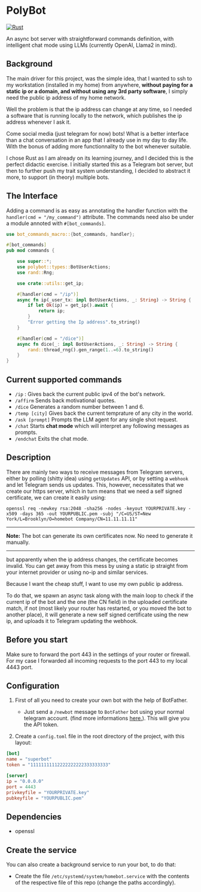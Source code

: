 # PolyBot

[![Rust](https://github.com/MedAouadhi/homebot/actions/workflows/rust.yml/badge.svg?branch=master)](https://github.com/MedAouadhi/homebot/actions/workflows/rust.yml)

An async bot server with straightforward commands definition, with intelligent chat mode using LLMs (currently OpenAI, Llama2 in mind).

## Background
The main driver for this project, was the simple idea, that I wanted to ssh to my workstation (installed in my home) from anywhere, **without paying for a static ip or a domain, and without using any 3rd party software**, I simply need the public ip address of my home network.

Well the problem is that the ip address can change at any time, so I needed a software that is running locally to the network, which publishes the ip address whenever I ask it.

Come social media (just telegram for now) bots! What is a better interface than a chat conversation in an app that I already use in my day to day life. With the bonus of adding more functionnality to the bot whenever suitable. 

I chose Rust as I am already on its learning journey, and I decided this is the perfect didactic exercise.
I initially started this as a Telegram bot server, but then to further push my trait system understanding, I decided to abstract it more, to support (in theory) multiple bots.

## The Interface
Adding a command is as easy as annotating the handler function with the `handler(cmd = "/my_command")` attribute.
The commands need also be under a module annoted with `#[bot_commands]`.

```rust
use bot_commands_macro::{bot_commands, handler};

#[bot_commands]
pub mod commands {

    use super::*;
    use polybot::types::BotUserActions;
    use rand::Rng;

    use crate::utils::get_ip;

    #[handler(cmd = "/ip")]
    async fn ip(_user_tx: impl BotUserActions, _: String) -> String {
        if let Ok(ip) = get_ip().await {
            return ip;
        }
        "Error getting the Ip address".to_string()
    }

    #[handler(cmd = "/dice")]
    async fn dice(_: impl BotUserActions, _: String) -> String {
        rand::thread_rng().gen_range(1..=6).to_string()
    }
}

```
## Current supported commands
- `/ip` : Gives back the current public ipv4 of the bot's network.
- `/affirm` Sends back motivational quotes.
- `/dice` Generates a random number between 1 and 6.
- `/temp [city]` Gives back the current temprature of any city in the world.
- `/ask [prompt]` Prompts the LLM agent for any single shot request.
- `/chat` Starts **chat mode** which will interpret any following messages as prompts.
- `/endchat` Exits the chat mode.


## Description
There are mainly two ways to receive messages from Telegram servers, either by polling (shitty idea) using `getUpdates` API,
or by setting a `webhook` and let Telegram sends us updates. This, however, necessitates that we create our https server, which in turn means that we need a self signed certificate, we can create it easily using: 
```
openssl req -newkey rsa:2048 -sha256 -nodes -keyout YOURPRIVATE.key -x509 -days 365 -out YOURPUBLIC.pem -subj "/C=US/ST=New York/L=Brooklyn/O=homebot Company/CN=11.11.11.11"
```
---
**Note:** The bot can generate its own certificates now. No need to generate it manually.

---
but apparently when the ip address changes, the certificate becomes invalid.
You can get away from this mess by using a static ip straight from your internet provider or using no-ip and similar services.

Because I want the cheap stuff, I want to use my own public ip address. 

To do that, we spawn an async task along with the main loop to check if the current ip of the bot and the one (the CN field)
in the uploaded certificate match, if not (most likely your router has restarted, or you moved the bot to another place), it will generate
a new self signed certificate using the new ip, and uploads it to Telegram updating the webhook.

## Before you start
Make sure to forward the port 443 in the settings of your router or firewall. For my case I forwarded all incoming requests to the port 443 to my local 4443 port.

## Configuration
1. First of all you need to create your own bot with the help of BotFather.
    - Just send a `/newbot` message to `BotFather` bot using your normal telegram account. (find more informations [here.](https://core.telegram.org/bots/tutorial)). This will give you the API token.

2. Create a `config.toml` file in the root directory of the project, with this layout:
```toml
[bot]
name = "superbot"
token = "11111111112222222222333333333"

[server]
ip = "0.0.0.0"
port = 4443
privkeyfile = "YOURPRIVATE.key"
pubkeyfile = "YOURPUBLIC.pem"
```
## Dependencies
- openssl

## Create the service
You can also create a background service to run your bot, to do that:
- Create the file `/etc/systemd/system/homebot.service` with the contents
of the respective file of this repo (change the paths accordingly).
